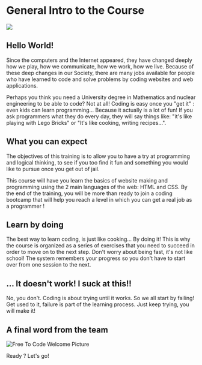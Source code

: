 # General Intro to the Course

![](./assets/learntocode.gif)
## Hello World!
Since the computers and the Internet appeared, they have changed deeply how we play, how we communicate, how we work, how we live. Because of these deep changes in our Society, there are many jobs available for people who have learned to code and solve problems by coding websites and web applications.

Perhaps you think you need a University degree in Mathematics and nuclear engineering to be able to code? Not at all! Coding is easy once  you "get it" : even kids can learn programming... Because it actually is a lot of fun! If you ask programmers what they do every day, they will say things like: "it's like playing with Lego Bricks" or "It's like cooking, writing recipes...".

## What you can expect

The objectives of this training is to allow you to have a try at programming and logical thinking, to see if you too find it fun and something you would like to pursue once you get out of jail.

This course will have you learn the basics of website making and programming using the 2 main languages of the web: HTML and CSS. By the end of the training, you will be more than ready to join a coding bootcamp that will help you reach a level in which you can get a real job as a programmer !

## Learn by doing
The best way to learn coding, is just like cooking... By doing it! This is why the course is organized as a series of exercises that you need to succeed in order to move on to the next step. Don't worry about being fast, it's not like school! The system remembers your progress so you don't have to start over from one session to the next.

## ... It doesn't work! I suck at this!!
No, you don't. Coding is about trying until it works. So we all start by failing! Get used to it, failure is part of the learning process. Just keep trying, you will make it!

## A final word from the team
![Free To Code Welcome Picture](./assets/welcome.jpg)

Ready ? Let's go!
